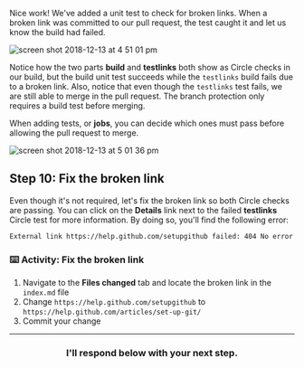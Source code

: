 Nice work! We've added a unit test to check for broken links. When a broken link was committed to our pull request, the test caught it and let us know the build had failed.

![screen shot 2018-12-13 at 4 51 01 pm](https://user-images.githubusercontent.com/6351798/49974597-54547b00-fef7-11e8-899d-3a0f227bed10.png)

Notice how the two parts **build** and **testlinks** both show as Circle checks in our build, but the build unit test succeeds while the `testlinks` build fails due to a broken link. Also, notice that even though the `testlinks` test fails, we are still able to merge in the pull request. The branch protection only requires a build test before merging.

When adding tests, or **jobs**, you can decide which ones must pass before allowing the pull request to merge.

![screen shot 2018-12-13 at 5 01 36 pm](https://user-images.githubusercontent.com/6351798/49974946-ca0d1680-fef8-11e8-890e-90a568b50c56.png)

## Step 10: Fix the broken link

Even though it's not required, let's fix the broken link so both Circle checks are passing. You can click on the **Details** link next to the failed **testlinks** Circle test for more information. By doing so, you'll find the following error:

```
External link https://help.github.com/setupgithub failed: 404 No error
```

### :keyboard: Activity: Fix the broken link

1. Navigate to the **Files changed** tab and locate the broken link in the `index.md` file
1. Change `https://help.github.com/setupgithub` to `https://help.github.com/articles/set-up-git/`
1. Commit your change

<hr>
<h3 align="center">I'll respond below with your next step.</h3>

